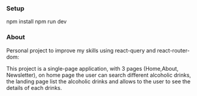 ### Setup 

npm install
npm run dev

### About

Personal project to improve my skills using react-query and react-router-dom:

This project is a single-page application, with 3 pages (Home,About, Newsletter), on home page the user can search different alcoholic drinks, the landing page list the alcoholic drinks and allows to the user to see the details of each drinks.